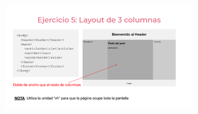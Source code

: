 ![](https://github.com/camilio77/practicaModeladoEnCaja/blob/ejercicio_5/storage/img/enunciado5.png)